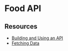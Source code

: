 # Food API

## Resources
- [Building and Using an API](https://github.com/nashville-software-school/client-side-mastery/blob/master/book-2-the-neophyte/chapters/JSON_SERVER_API.md)
- [Fetching Data](https://github.com/nashville-software-school/client-side-mastery/blob/master/book-2-the-neophyte/chapters/FETCH_INTRO.md)